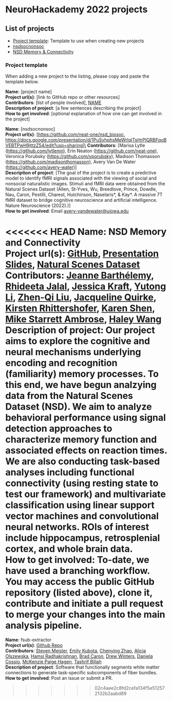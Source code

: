 # NeuroHackademy 2022 projects

## List of projects
* [Project template](#project-template): Template to use when creating new projects
* [nsdsocnonsoc](#nsdsocnonsoc)
* [NSD Memory & Connectivity](#nsdMemConn)


### Project template
When adding a new project to the listing, please copy and paste the template below.

**Name**: [project name]\
**Project url(s)**: [link to GitHub repo or other resources]\
**Contributors**: [list of people involved], [NAME](https://github.com/GITHUBID)\
**Description of project**: [a few sentences describing the project]\
**How to get involved**: [optional explanation of how one can get involved in the project]

**Name**: [nsdsocnonsoc]\
**Project url(s)**: [https://github.com/neat-one/nsd_biosoc, https://docs.google.com/presentation/d/1PuSvhphsMeWrlqITsHrPIQRBFqoBVEBTPwH9jttzZ54/edit?usp=sharing]\
**Contributors**: [Marisa Lytle (https://github.com/lytlemn), Erin Neaton (https://github.com/neat-one), Veronica Porubsky (https://github.com/vporubsky), Madison Thomasson (https://github.com/madisonthomasson), Avery Van De Water (https://github.com/avery-water)]\
**Description of project**: [The goal of the project is to create a predictive model to identify fMRI signals associated with the viewing of social and nonsocial naturalistic images. Stimuli and fMRI data were obtained from the Natural Scenes Dataset (Allen, St-Yves, Wu, Breedlove, Prince, Dowdle, Nau, Caron, Pestilli, Charest, Hutchinson, Naselaris*, & Kay*. A massive 7T fMRI dataset to bridge cognitive neuroscience and artificial intelligence. Nature Neuroscience (2022).)]\
**How to get involved**: Email avery-vandewater@uiowa.edu

<<<<<<< HEAD
**Name**: NSD Memory and Connectivity<a name="nsdMemConn"></a>\
**Project url(s)**: [GitHub](https://github.com/mjstarrett/nsdMemConn), [Presentation Slides](https://docs.google.com/presentation/d/1ZOEUpSm1Qk9ObNv7ggyarLrJqXC6BWBmwrWc0-ETBgY/edit?usp=sharing), [Natural Scenes Dataset](https://natural-scenes-dataset.s3.amazonaws.com/index.html) \
**Contributors**: [Jeanne Barthélemy](https://github.com/Gaerdil), [Rhideeta Jalal](https://github.com/rhijalal), [Jessica Kraft](https://github.com/jessicankraft), [Yutong Li](https://github.com/yutongyutongli), [Zhen-Qi Liu](https://github.com/liuzhenqi77), [Jacqueline Quirke](https://github.com/dequirkepalatis), [Kirsten Rhittershofer](https://github.com/KirstenRittershofer), [Karen Shen](https://github.com/KarenShen21), [Mike Starrett Ambrose](https://github.com/mjstarrett), [Haley Wang](https://github.com/Haley-R-Wang) \
**Description of project**: Our project aims to explore the cognitive and neural mechanisms underlying encoding and recognition (familiarity) memory processes. To this end, we have begun analzying data from the Natural Scenes Dataset (NSD). We aim to analyze behavioral performance using signal detection approaches to characterize memory function and associated effects on reaction times. We are also conducting task-based analyses including functional connectivity (using resting state to test our framework) and multivariate classification using linear support vector machines and convolutional neural networks. ROIs of interest include hippocampus, retrosplenial cortex, and whole brain data.\
**How to get involved**: To-date, we have used a branching workflow. You may access the public GitHub repository (listed above), clone it, contribute and initiate a pull request to merge your changes into the main analysis pipeline.  
=======

**Name**: fsub-extractor\
**Project url(s)**: [Github Repo](https://github.com/smeisler/fsub-extractor)\
**Contributors**: [Steven Meisler](https://github.com/smeisler), [Emily Kubota](https://github.com/emilykubota), [Chenying Zhao](https://github.com/zhao-cy), [Alicja Olszewska](https://gitub.com/alice-in-coderland), [Hamsi Radhakrishnan](https://github.com/hamsiradhakrishnan), [Brad Caron](https://github.com/bacaron), [Drew Winters](https://github.com/drewwint), [Daniela Cossio](https://github.com/dcossio), [McKenzie Paige Hagen](https://github.com/mckenziephagen), [Tashrif Billah](https://github.com/tashrifbillah)\
**Description of project**: Software that functionally segments white matter connections to generate task-specific subcomponents of fiber bundles.\
**How to get involved**: Post an issue or submit a PR. 
>>>>>>> 02c4aee2c8fd2cefa134f5e512572132b2aabd89
